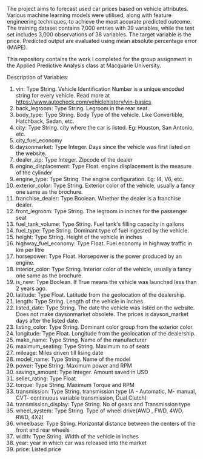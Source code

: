 The project aims to forecast used car prices based on vehicle attributes. Various machine learning models were utilised, along with feature engineering techniques, to achieve the most accurate predicted outcome. 
The training dataset contains 7,000 entries with 39 variables, while the test set includes 3,000 observations of 38 variables. The target variable is the price.
Predicted output are evaluated using mean absolute percentage error (MAPE).

This repository contains the work I completed for the group assignment in the Applied Predictive Analysis class at Macquarie University.

Description of Variables:
1) vin: Type String. Vehicle Identification Number is a unique encoded string for every vehicle. Read more at https://www.autocheck.com/vehiclehistory/vin-basics
2) back_legroom: Type String. Legroom in the rear seat.
3) body_type: Type String. Body Type of the vehicle. Like Convertible, Hatchback, Sedan, etc.
4) city: Type String. city where the car is listed. Eg: Houston, San Antonio, etc.
5) city_fuel_economy
6) daysonmarket: Type Integer. Days since the vehicle was first listed on the website.
7) dealer_zip: Type Integer. Zipcode of the dealer
8) engine_displacement: Type Float. engine displacement is the measure of the cylinder
9) engine_type: Type String. The engine configuration. Eg: I4, V6, etc.
10) exterior_color: Type String. Exterior color of the vehicle, usually a fancy one same as the brochure.
11) franchise_dealer: Type Boolean. Whether the dealer is a franchise dealer.
12) front_legroom: Type String. The legroom in inches for the passenger seat
13) fuel_tank_volume: Type String. Fuel tank's filling capacity in gallons
14) fuel_type: Type String. Dominant type of fuel ingested by the vehicle.
15) height: Type String. Height of the vehicle in inches
16) highway_fuel_economy: Type Float. Fuel economy in highway traffic in km per litre
17) horsepower: Type Float. Horsepower is the power produced by an engine.
18) interior_color: Type String. Interior color of the vehicle, usually a fancy one same as the brochure.
19) is_new: Type Boolean. If True means the vehicle was launched less than 2 years ago.
20) latitude: Type Float. Latitude from the geolocation of the dealership.
21) length: Type String. Length of the vehicle in inches
22) listed_date: Type String. The date the vehicle was listed on the website. Does not make daysonmarket obsolete. The prices is dayson_market days after the listed date.
23) listing_color: Type String. Dominant color group from the exterior color.
24) longitude: Type Float. Longitude from the geolocation of the dealership.
25) make_name: Type String. Name of the manufacturer
26) maximum_seating: Type String. Maximum no of seats
27) mileage: Miles driven till lising date
28) model_name: Type String. Name of the model
29) power: Type String. Maximum power and RPM
30) savings_amount: Type Integer. Amount saved in USD
31) seller_rating: Type Float
32) torque: Type String. Maximum Torque and RPM
33) transmission: Type String. transmission type (A - Automatic, M- manual, CVT- continuous variable transmission, Dual Clutch)
34) transmission_display: Type String. No of gears and Transmission type
35) wheel_system: Type String. Type of wheel drive(AWD , FWD, 4WD, RWD, 4X2)
36) wheelbase: Type String. Horizontal distance between the centers of the front and rear wheels
37) width: Type String. Width of the vehicle in inches
38) year: year in which car was released into the market
39) price: Listed price
